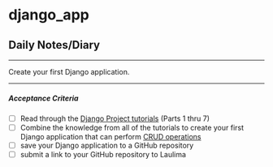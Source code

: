 # django_app

## Daily Notes/Diary

---
Create your first Django application.

---
##### Acceptance Criteria
- [ ] Read through the [Django Project tutorials](https://docs.djangoproject.com/en/3.2/intro/) (Parts 1 thru 7)
- [ ] Combine the knowledge from all of the tutorials to create your first Django application that can perform [CRUD operations](https://en.wikipedia.org/wiki/Create,_read,_update_and_delete)
- [ ] save your Django application to a GitHub repository
- [ ] submit a link to your GitHub repository to Laulima